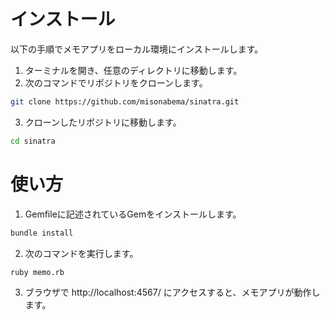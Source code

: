 # インストール

以下の手順でメモアプリをローカル環境にインストールします。

1. ターミナルを開き、任意のディレクトリに移動します。
2. 次のコマンドでリポジトリをクローンします。

```bash
git clone https://github.com/misonabema/sinatra.git
```

3. クローンしたリポジトリに移動します。

```bash
cd sinatra
```

# 使い方

1. Gemfileに記述されているGemをインストールします。

```bash
bundle install
```

2. 次のコマンドを実行します。

```bash
ruby memo.rb
```

3. ブラウザで http://localhost:4567/ にアクセスすると、メモアプリが動作します。
